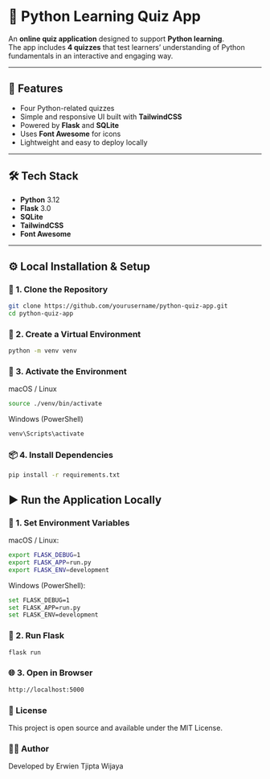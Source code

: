 # 🧠 Python Learning Quiz App

An **online quiz application** designed to support **Python learning**.  
The app includes **4 quizzes** that test learners’ understanding of Python fundamentals in an interactive and engaging way.

---

## 🚀 Features

- Four Python-related quizzes  
- Simple and responsive UI built with **TailwindCSS**  
- Powered by **Flask** and **SQLite**  
- Uses **Font Awesome** for icons  
- Lightweight and easy to deploy locally

---

## 🛠️ Tech Stack

- **Python** 3.12  
- **Flask** 3.0  
- **SQLite**  
- **TailwindCSS**  
- **Font Awesome**

---

## ⚙️ Local Installation & Setup

### 🧩 1. Clone the Repository

```bash
git clone https://github.com/yourusername/python-quiz-app.git
cd python-quiz-app
```

### 🧱 2. Create a Virtual Environment

```bash
python -m venv venv
```

### 🧠 3. Activate the Environment

macOS / Linux

```bash
source ./venv/bin/activate
```

Windows (PowerShell)

```bash
venv\Scripts\activate
```

### 📦 4. Install Dependencies

```bash
pip install -r requirements.txt
```

## ▶️ Run the Application Locally

### 🔧 1. Set Environment Variables

macOS / Linux:

```bash
export FLASK_DEBUG=1
export FLASK_APP=run.py
export FLASK_ENV=development
```

Windows (PowerShell):

```bash
set FLASK_DEBUG=1
set FLASK_APP=run.py
set FLASK_ENV=development
```

### 🚀 2. Run Flask

```bash
flask run
```

### 🌐 3. Open in Browser

```bash
http://localhost:5000
```

### 📜 License

This project is open source and available under the MIT License.

### 👨‍💻 Author

Developed by Erwien Tjipta Wijaya
